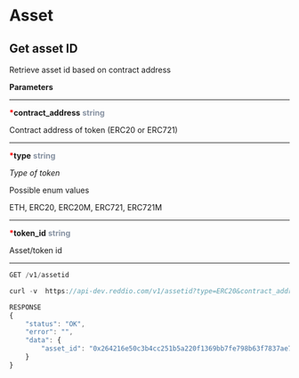 # Asset
## Get asset ID

Retrieve asset id based on contract address

**Parameters**

---

<strong style='color:red'>*</strong>**contract_address** <strong style='color:#8792a2'>string</strong>

Contract address of token (ERC20 or ERC721)

---

<strong style='color:red'>*</strong>**type** <strong style='color:#8792a2'>string</strong>

*Type of token*

Possible enum values

ETH, ERC20, ERC20M, ERC721, ERC721M

---

<strong style='color:red'>*</strong>**token_id** <strong style='color:#8792a2'>string</strong>

Asset/token id

---


```jsx
GET /v1/assetid
```

```jsx
curl -v  https://api-dev.reddio.com/v1/assetid?type=ERC20&contract_address=0x4240e8b8c0b6e6464a13f555f6395bbfe1c4bdf1&token_id=1 -H 'content-type: application/json'
```

```jsx
RESPONSE
{
    "status": "OK",
    "error": "",
    "data": {
        "asset_id": "0x264216e50c3b4cc251b5a220f1369bb7fe798b63f7837ae7240ad125cb00ab"
    }
}
```
